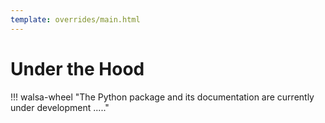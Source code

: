 ```yaml
---
template: overrides/main.html
---
```


# Under the Hood

!!! walsa-wheel "The Python package and its documentation are currently under development ....."
